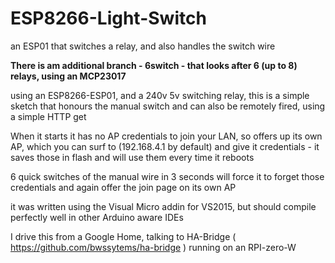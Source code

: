 # ESP8266-Light-Switch
an ESP01 that switches a relay, and also handles the switch wire

**There is am additional branch - 6switch - that looks after 6 (up to 8) relays, using an MCP23017**

using an ESP8266-ESP01, and a 240v 5v switching relay, this is a simple sketch that honours the manual switch 
and can also be remotely fired, using a simple HTTP get

When it starts it has no AP credentials to join your LAN, so offers up its own AP, which you can surf to
(192.168.4.1 by default) and give it credentials - it saves those in flash and will use them every time it reboots

6 quick switches of the manual wire in 3 seconds will force it to forget those credentials and again offer the join page on
its own AP

it was written using the Visual Micro addin for VS2015, but should compile perfectly well in other Arduino aware IDEs

I drive this from a Google Home, talking to HA-Bridge ( https://github.com/bwssytems/ha-bridge ) running on an RPI-zero-W

